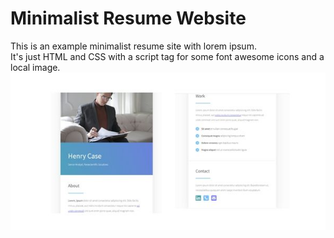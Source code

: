 # Minimalist Resume Website  
This is an example minimalist resume site with lorem ipsum.  
It's just HTML and CSS with a script tag for some font awesome icons and a local image.  
![Minimalist Resume screenshots](./MinimalistResumeScreenshots.jpg)  
